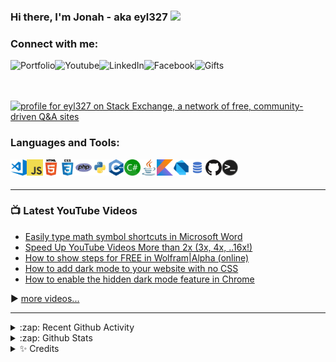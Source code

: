 ### Hi there, I'm Jonah - aka eyl327 <img src="https://media.giphy.com/media/hvRJCLFzcasrR4ia7z/giphy.gif" width="25px">

<!-- <details>
  <summary>:zap: Popular repositories</summary>

  [<img align="left" src="https://github-readme-stats.vercel.app/api/pin/?username=eyl327&repo=LaTeX-Gboard-Dictionary" />][repo1]
  [<img align="left" src="https://github-readme-stats.vercel.app/api/pin/?username=eyl327&repo=countdown" />][repo2]

</details> -->

<!--
- 🔭 I’m currently working on ...
- 🌱 I’m currently learning ...
- 👯 I’m looking to collaborate on ...
- 🤔 I’m looking for help with ...
- 💬 Ask me about ...
- 📫 How to reach me: ...
- 😄 Pronouns: ...
- ⚡ Fun fact: ...
-->

### Connect with me:

[<img align="left" alt="Portfolio" src="https://img.icons8.com/doodle/48/000000/test-account.png"/>][portfolio]
[<img align="left" alt="Youtube" src="https://img.icons8.com/doodle/48/000000/youtube-play.png"/>][youtube]
[<img align="left" alt="LinkedIn" src="https://img.icons8.com/doodle/48/000000/linkedin--v2.png"/>][linkedin]
[<img align="left" alt="Facebook" src="https://img.icons8.com/doodle/48/000000/facebook-new.png"/>][facebook]
[<img align="left" alt="Gifts" src="https://img.icons8.com/doodle/48/000000/gift.png"/>][promos]

<br /><br/><br/>

[<img src="https://stackexchange.com/users/flair/16082556.png" width="208" height="58" alt="profile for eyl327 on Stack Exchange, a network of free, community-driven Q&amp;A sites" title="profile for eyl327 on Stack Exchange, a network of free, community-driven Q&amp;A sites">][stackexchange]

### Languages and Tools:

[<img align="left" alt="Visual Studio Code" width="26px" src="https://raw.githubusercontent.com/github/explore/80688e429a7d4ef2fca1e82350fe8e3517d3494d/topics/visual-studio-code/visual-studio-code.png" />][#]
[<img align="left" alt="JavaScript" width="26px" src="https://raw.githubusercontent.com/github/explore/80688e429a7d4ef2fca1e82350fe8e3517d3494d/topics/javascript/javascript.png" />][#]
[<img align="left" alt="HTML5" width="26px" src="https://raw.githubusercontent.com/github/explore/80688e429a7d4ef2fca1e82350fe8e3517d3494d/topics/html/html.png" />][#]
[<img align="left" alt="CSS3" width="26px" src="https://raw.githubusercontent.com/github/explore/80688e429a7d4ef2fca1e82350fe8e3517d3494d/topics/css/css.png" />][#]
[<img align="left" alt="PHP" width="26px" src="https://raw.githubusercontent.com/github/explore/80688e429a7d4ef2fca1e82350fe8e3517d3494d/topics/php/php.png" />][#]
[<img align="left" alt="Python" width="26px" src="https://raw.githubusercontent.com/github/explore/80688e429a7d4ef2fca1e82350fe8e3517d3494d/topics/python/python.png" />][#]
[<img align="left" alt="C++" width="26px" src="https://raw.githubusercontent.com/github/explore/e94815998e4e0713912fed477a1f346ec04c3da2/topics/cpp/cpp.png" />][#]
[<img align="left" alt="C#" width="26px" src="https://raw.githubusercontent.com/github/explore/80688e429a7d4ef2fca1e82350fe8e3517d3494d/topics/csharp/csharp.png" />][#]
[<img align="left" alt="Java" width="26px" src="https://raw.githubusercontent.com/github/explore/80688e429a7d4ef2fca1e82350fe8e3517d3494d/topics/java/java.png" />][#]
[<img align="left" alt="Kotlin" width="26px" src="https://raw.githubusercontent.com/github/explore/80688e429a7d4ef2fca1e82350fe8e3517d3494d/topics/kotlin/kotlin.png" />][#]
[<img align="left" alt="Dart" width="26px" src="https://raw.githubusercontent.com/github/explore/80688e429a7d4ef2fca1e82350fe8e3517d3494d/topics/dart/dart.png" />][#]
[<img align="left" alt="SQL" width="26px" src="https://raw.githubusercontent.com/github/explore/80688e429a7d4ef2fca1e82350fe8e3517d3494d/topics/sql/sql.png" />][#]
[<img align="left" alt="GitHub" width="26px" src="https://raw.githubusercontent.com/github/explore/78df643247d429f6cc873026c0622819ad797942/topics/github/github.png" />][#]
[<img align="left" alt="Terminal" width="26px" src="https://raw.githubusercontent.com/github/explore/80688e429a7d4ef2fca1e82350fe8e3517d3494d/topics/terminal/terminal.png" />][#]

<br />
<br />

---

### 📺 Latest YouTube Videos

<!-- YOUTUBE:START -->
- [Easily type math symbol shortcuts in Microsoft Word](https://www.youtube.com/watch?v=xtzmg7SMCX4)
- [Speed Up YouTube Videos More than 2x (3x, 4x, ..16x!)](https://www.youtube.com/watch?v=h4ngCcWcXt4)
- [How to show steps for FREE in Wolfram|Alpha (online)](https://www.youtube.com/watch?v=5RrK01cI_V0)
- [How to add dark mode to your website with no CSS](https://www.youtube.com/watch?v=ix7-G4x5tv4)
- [How to enable the hidden dark mode feature in Chrome](https://www.youtube.com/watch?v=dYcZVHAMU-8)
<!-- YOUTUBE:END -->

▶ [more videos...](https://www.youtube.com/channel/UCipSxT7a3rn81vGLw9lqRkg)

---

<details>
  <summary>:zap: Recent Github Activity</summary>
  
<!--START_SECTION:activity-->
1. 🗣 Commented on [#138](https://github.com//microsoft/calculator/issues/138) in [microsoft/calculator](https://github.com//microsoft/calculator)
2. ❗️ Closed issue [#4](https://github.com//eyl327/LaTeX-Gboard-Dictionary/issues/4) in [eyl327/LaTeX-Gboard-Dictionary](https://github.com//eyl327/LaTeX-Gboard-Dictionary)
3. 🗣 Commented on [#4](https://github.com//eyl327/LaTeX-Gboard-Dictionary/issues/4) in [eyl327/LaTeX-Gboard-Dictionary](https://github.com//eyl327/LaTeX-Gboard-Dictionary)
4. 🗣 Commented on [#3](https://github.com//eyl327/LaTeX-Gboard-Dictionary/issues/3) in [eyl327/LaTeX-Gboard-Dictionary](https://github.com//eyl327/LaTeX-Gboard-Dictionary)
5. 🗣 Commented on [#3](https://github.com//eyl327/LaTeX-Gboard-Dictionary/issues/3) in [eyl327/LaTeX-Gboard-Dictionary](https://github.com//eyl327/LaTeX-Gboard-Dictionary)
<!--END_SECTION:activity-->

</details>

<details>
  <summary>:zap: Github Stats</summary>

  <img align="left" alt="eyl327's Github Stats" src="https://github-readme-stats.vercel.app/api?username=eyl327&show_icons=true&hide_border=true&hide=prs&count_private=true" />

</details>

<details>
  <summary>✨ Credits</summary>

  * Icons from [icons8.com](https://icons8.com)
  * [Blog post workflow](https://github.com/gautamkrishnar/blog-post-workflow)
  * [Github Readme Stats](https://github.com/anuraghazra/github-readme-stats)
</details>

[repo1]: https://github.com/eyl327/LaTeX-Gboard-Dictionary
[repo2]: https://github.com/eyl327/countdown
[portfolio]: http://eyl327.mywebcommunity.org/portfolio
[stackexchange]: https://stackexchange.com/users/16082556/eyl327
[youtube]: https://www.youtube.com/channel/UCipSxT7a3rn81vGLw9lqRkg
[linkedin]: https://www.linkedin.com/in/jonah-lawrence/
[facebook]: https://www.facebook.com/jonah.eliyahu
[promos]: http://eyl327.mywebcommunity.org/promos/
[#]: #
